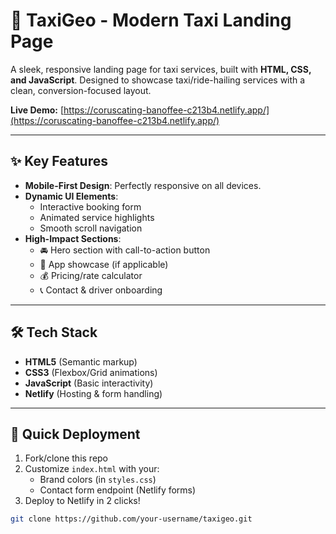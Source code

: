 # 🚖 TaxiGeo - Modern Taxi Landing Page  

A sleek, responsive landing page for taxi services, built with **HTML, CSS, and JavaScript**. Designed to showcase taxi/ride-hailing services with a clean, conversion-focused layout.  

**Live Demo:** [https://coruscating-banoffee-c213b4.netlify.app/](https://coruscating-banoffee-c213b4.netlify.app/)  

---

## ✨ Key Features  
- **Mobile-First Design**: Perfectly responsive on all devices.  
- **Dynamic UI Elements**:  
  - Interactive booking form  
  - Animated service highlights  
  - Smooth scroll navigation  
- **High-Impact Sections**:  
  - 🚘 Hero section with call-to-action button  
  - 📱 App showcase (if applicable)  
  - 💰 Pricing/rate calculator  
  - 📞 Contact & driver onboarding  

---

## 🛠️ Tech Stack  
- **HTML5** (Semantic markup)  
- **CSS3** (Flexbox/Grid animations)  
- **JavaScript** (Basic interactivity)  
- **Netlify** (Hosting & form handling)  

---

## 🚀 Quick Deployment  
1. Fork/clone this repo  
2. Customize `index.html` with your:  
   - Brand colors (in `styles.css`)  
   - Contact form endpoint (Netlify forms)  
3. Deploy to Netlify in 2 clicks!  

```bash
git clone https://github.com/your-username/taxigeo.git
